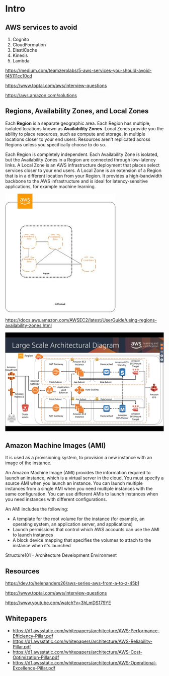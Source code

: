 # Intro

## AWS services to avoid

1. Cognito
2. CloudFormation
3. ElastiCache
4. Kinesis
5. Lambda

<https://medium.com/teamzerolabs/5-aws-services-you-should-avoid-f45111cc10cd>

<https://www.toptal.com/aws/interview-questions>

<https://aws.amazon.com/solutions>

## Regions, Availability Zones, and Local Zones

Each **Region** is a separate geographic area. Each Region has multiple, isolated locations known as **Availability Zones**. Local Zones provide you the ability to place resources, such as compute and storage, in multiple locations closer to your end users. Resources aren't replicated across Regions unless you specifically choose to do so.

Each Region is completely independent. Each Availability Zone is isolated, but the Availability Zones in a Region are connected through low-latency links. A Local Zone is an AWS infrastructure deployment that places select services closer to your end users. A Local Zone is an extension of a Region that is in a different location from your Region. It provides a high-bandwidth backbone to the AWS infrastructure and is ideal for latency-sensitive applications, for example machine learning.

![image](../../media/Cloud-AWS-Intro-image1.jpg)

<https://docs.aws.amazon.com/AWSEC2/latest/UserGuide/using-regions-availability-zones.html>

![image](../../media/Cloud-AWS-Intro-image2.jpg)

## Amazon Machine Images (AMI)

It is used as a provisioning system, to provision a new instance with an image of the instance.

An Amazon Machine Image (AMI) provides the information required to launch an instance, which is a virtual server in the cloud. You must specify a source AMI when you launch an instance. You can launch multiple instances from a single AMI when you need multiple instances with the same configuration. You can use different AMIs to launch instances when you need instances with different configurations.

An AMI includes the following:

- A template for the root volume for the instance (for example, an operating system, an application server, and applications)
- Launch permissions that control which AWS accounts can use the AMI to launch instances
- A block device mapping that specifies the volumes to attach to the instance when it's launched

Structure101 - Architecture Development Environment

## Resources

<https://dev.to/helenanders26/aws-series-aws-from-a-to-z-45b1>

<https://www.toptal.com/aws/interview-questions>

<https://www.youtube.com/watch?v=3hLmDS179YE>

## Whitepapers

- <https://d1.awsstatic.com/whitepapers/architecture/AWS-Performance-Efficiency-Pillar.pdf>
- <https://d1.awsstatic.com/whitepapers/architecture/AWS-Reliability-Pillar.pdf>
- <https://d1.awsstatic.com/whitepapers/architecture/AWS-Cost-Optimization-Pillar.pdf>
- <https://d1.awsstatic.com/whitepapers/architecture/AWS-Operational-Excellence-Pillar.pdf>
